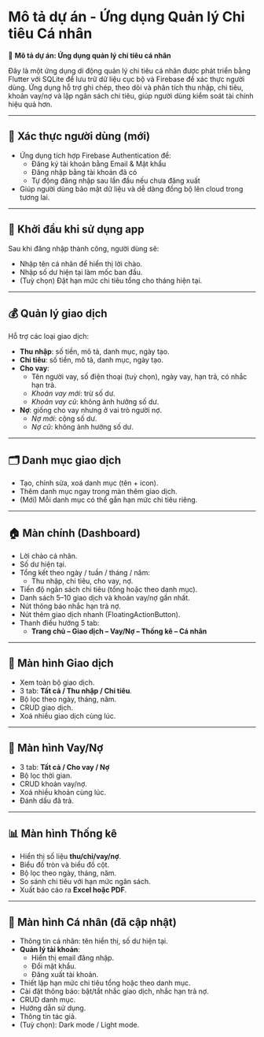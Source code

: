 # Mô tả dự án - Ứng dụng Quản lý Chi tiêu Cá nhân

📱 **Mô tả dự án: Ứng dụng quản lý chi tiêu cá nhân**

Đây là một ứng dụng di động quản lý chi tiêu cá nhân được phát triển bằng Flutter với SQLite để lưu trữ dữ liệu cục bộ và Firebase để xác thực người dùng. Ứng dụng hỗ trợ ghi chép, theo dõi và phân tích thu nhập, chi tiêu, khoản vay/nợ và lập ngân sách chi tiêu, giúp người dùng kiểm soát tài chính hiệu quả hơn.

---

## 🔐 Xác thực người dùng (mới)

- Ứng dụng tích hợp Firebase Authentication để:
  - Đăng ký tài khoản bằng Email & Mật khẩu
  - Đăng nhập bằng tài khoản đã có
  - Tự động đăng nhập sau lần đầu nếu chưa đăng xuất
- Giúp người dùng bảo mật dữ liệu và dễ dàng đồng bộ lên cloud trong tương lai.

---

## 🔑 Khởi đầu khi sử dụng app

Sau khi đăng nhập thành công, người dùng sẽ:
- Nhập tên cá nhân để hiển thị lời chào.
- Nhập số dư hiện tại làm mốc ban đầu.
- (Tuỳ chọn) Đặt hạn mức chi tiêu tổng cho tháng hiện tại.

---

## 💰 Quản lý giao dịch

Hỗ trợ các loại giao dịch:
- **Thu nhập**: số tiền, mô tả, danh mục, ngày tạo.
- **Chi tiêu**: số tiền, mô tả, danh mục, ngày tạo.
- **Cho vay**:
  - Tên người vay, số điện thoại (tuỳ chọn), ngày vay, hạn trả, có nhắc hạn trả.
  - *Khoản vay mới*: trừ số dư.
  - *Khoản vay cũ*: không ảnh hưởng số dư.
- **Nợ**: giống cho vay nhưng ở vai trò người nợ.
  - *Nợ mới*: cộng số dư.
  - *Nợ cũ*: không ảnh hưởng số dư.

---

## 🗂 Danh mục giao dịch

- Tạo, chỉnh sửa, xoá danh mục (tên + icon).
- Thêm danh mục ngay trong màn thêm giao dịch.
- (Mới) Mỗi danh mục có thể gắn hạn mức chi tiêu riêng.

---

## 🏠 Màn chính (Dashboard)

- Lời chào cá nhân.
- Số dư hiện tại.
- Tổng kết theo ngày / tuần / tháng / năm:
  - Thu nhập, chi tiêu, cho vay, nợ.
- Tiến độ ngân sách chi tiêu (tổng hoặc theo danh mục).
- Danh sách 5–10 giao dịch và khoản vay/nợ gần nhất.
- Nút thông báo nhắc hạn trả nợ.
- Nút thêm giao dịch nhanh (FloatingActionButton).
- Thanh điều hướng 5 tab:
  - **Trang chủ – Giao dịch – Vay/Nợ – Thống kê – Cá nhân**

---

## 📂 Màn hình Giao dịch

- Xem toàn bộ giao dịch.
- 3 tab: **Tất cả / Thu nhập / Chi tiêu**.
- Bộ lọc theo ngày, tháng, năm.
- CRUD giao dịch.
- Xoá nhiều giao dịch cùng lúc.

---

## 🤝 Màn hình Vay/Nợ

- 3 tab: **Tất cả / Cho vay / Nợ**
- Bộ lọc thời gian.
- CRUD khoản vay/nợ.
- Xoá nhiều khoản cùng lúc.
- Đánh dấu đã trả.

---

## 📊 Màn hình Thống kê

- Hiển thị số liệu **thu/chi/vay/nợ**.
- Biểu đồ tròn và biểu đồ cột.
- Bộ lọc theo ngày, tháng, năm.
- So sánh chi tiêu với hạn mức ngân sách.
- Xuất báo cáo ra **Excel hoặc PDF**.

---

## 👤 Màn hình Cá nhân (đã cập nhật)

- Thông tin cá nhân: tên hiển thị, số dư hiện tại.
- **Quản lý tài khoản**:
  - Hiển thị email đăng nhập.
  - Đổi mật khẩu.
  - Đăng xuất tài khoản.
- Thiết lập hạn mức chi tiêu tổng hoặc theo danh mục.
- Cài đặt thông báo: bật/tắt nhắc giao dịch, nhắc hạn trả nợ.
- CRUD danh mục.
- Hướng dẫn sử dụng.
- Thông tin tác giả.
- (Tuỳ chọn): Dark mode / Light mode.
